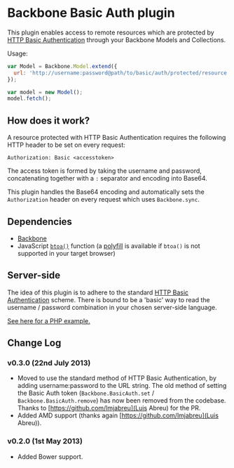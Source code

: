 # Backbone Basic Auth plugin

This plugin enables access to remote resources which are protected by [HTTP Basic Authentication](http://www.ietf.org/rfc/rfc2617.txt) through your Backbone Models and Collections.

Usage:

``` js
var Model = Backbone.Model.extend({
  url: 'http://username:password@path/to/basic/auth/protected/resource'
});

var model = new Model();
model.fetch();
```

## How does it work?

A resource protected with HTTP Basic Authentication requires the following HTTP header to be set on every request:

```
Authorization: Basic <accesstoken>
```

The access token is formed by taking the username and password, concatenating together with a `:` separator and encoding into Base64.

This plugin handles the Base64 encoding and automatically sets the `Authorization` header on every request which uses `Backbone.sync`.

## Dependencies

 - [Backbone](http://backbonejs.org)
 - JavaScript [`btoa()`](https://developer.mozilla.org/en-US/docs/DOM/window.btoa) function (a [polyfill](https://github.com/davidchambers/Base64.js) is available if `btoa()` is not supported in your target browser)

## Server-side

The idea of this plugin is to adhere to the standard [HTTP Basic Authentication](http://www.ietf.org/rfc/rfc2617.txt) scheme. There is bound to be a 'basic' way to read the username / password combination in your chosen server-side language.

[See here for a PHP example.](http://php.net/manual/en/features.http-auth.php)

## Change Log

### v0.3.0 (22nd July 2013)

 - Moved to use the standard method of HTTP Basic Authentication, by adding username:password to the URL string. The old method of setting the Basic Auth token (`Backbone.BasicAuth.set` / `Backbone.BasicAuth.remove`) has now been removed from the codebase. Thanks to [https://github.com/lmjabreu](Luis Abreu) for the PR.
 - Added AMD support (thanks again [https://github.com/lmjabreu](Luis Abreu)).

### v0.2.0 (1st May 2013)

 - Added Bower support.
